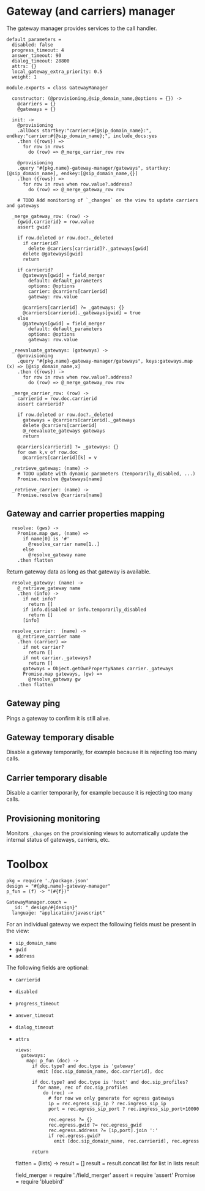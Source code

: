 Gateway (and carriers) manager
==============================

The gateway manager provides services to the call handler.

    default_parameters =
      disabled: false
      progress_timeout: 4
      answer_timeout: 90
      dialog_timeout: 28800
      attrs: {}
      local_gateway_extra_priority: 0.5
      weight: 1

    module.exports = class GatewayManager

      constructor: (@provisioning,@sip_domain_name,@options = {}) ->
        @carriers = {}
        @gateways = {}

      init: ->
        @provisioning
        .allDocs startkey:"carrier:#{@sip_domain_name}:", endkey:"carrier:#{@sip_domain_name};", include_docs:yes
        .then ({rows}) =>
          for row in rows
            do (row) => @_merge_carrier_row row

        @provisioning
        .query "#{pkg.name}-gateway-manager/gateways", startkey:[@sip_domain_name], endkey:[@sip_domain_name,{}]
        .then ({rows}) =>
          for row in rows when row.value?.address?
            do (row) => @_merge_gateway_row row

        # TODO Add monitoring of `_changes` on the view to update carriers and gateways

      _merge_gateway_row: (row) ->
        {gwid,carrierid} = row.value
        assert gwid?

        if row.deleted or row.doc?._deleted
          if carrierid?
            delete @carriers[carrierid]?._gateways[gwid]
          delete @gateways[gwid]
          return

        if carrierid?
          @gateways[gwid] = field_merger
            default: default_parameters
            options: @options
            carrier: @carriers[carrierid]
            gateway: row.value

          @carriers[carrierid] ?= _gateways: {}
          @carriers[carrierid]._gateways[gwid] = true
        else
          @gateways[gwid] = field_merger
            default: default_parameters
            options: @options
            gateway: row.value

      _reevaluate_gateways: (gateways) ->
        @provisioning
        .query "#{pkg.name}-gateway-manager/gateways", keys:gateways.map (x) => [@sip_domain_name,x]
        .then ({rows}) ->
          for row in rows when row.value?.address?
            do (row) => @_merge_gateway_row row

      _merge_carrier_row: (row) ->
        carrierid = row.doc.carrierid
        assert carrierid?

        if row.deleted or row.doc?._deleted
          gateways = @carriers[carrierid]._gateways
          delete @carriers[carrierid]
          @_reevaluate_gateways gateways
          return

        @carriers[carrierid] ?= _gateways: {}
        for own k,v of row.doc
          @carriers[carrierid][k] = v

      _retrieve_gateway: (name) ->
        # TODO update with dynamic parameters (temporarily_disabled, ...)
        Promise.resolve @gateways[name]

      _retrieve_carrier: (name) ->
        Promise.resolve @carriers[name]


Gateway and carrier properties mapping
--------------------------------------

      resolve: (gws) ->
        Promise.map gws, (name) =>
          if name[0] is '#'
            @resolve_carrier name[1..]
          else
            @resolve_gateway name
        .then flatten

Return gateway data as long as that gateway is available.

      resolve_gateway: (name) ->
        @_retrieve_gateway name
        .then (info) ->
          if not info?
            return []
          if info.disabled or info.temporarily_disabled
            return []
          [info]

      resolve_carrier:  (name) ->
        @_retrieve_carrier name
        .then (carrier) =>
          if not carrier?
            return []
          if not carrier._gateways?
            return []
          gateways = Object.getOwnPropertyNames carrier._gateways
          Promise.map gateways, (gw) =>
            @resolve_gateway gw
        .then flatten

Gateway ping
------------

Pings a gateway to confirm it is still alive.

Gateway temporary disable
-------------------------

Disable a gateway temporarily, for example because it is rejecting too many calls.

Carrier temporary disable
-------------------------

Disable a carrier temporarily, for example because it is rejecting too many calls.

Provisioning monitoring
-----------------------

Monitors `_changes` on the provisioning views to automatically update the internal status of gateways, carriers, etc.

Toolbox
=======

    pkg = require './package.json'
    design = "#{pkg.name}-gateway-manager"
    p_fun = (f) -> "(#{f})"

    GatewayManager.couch =
      _id: "_design/#{design}"
      language: "application/javascript"

For an individual gateway we expect the following fields must be present in the view:

- `sip_domain_name`
- `gwid`
- `address`

The following fields are optional:

- `carrierid`
- `disabled`
- `progress_timeout`
- `answer_timeout`
- `dialog_timeout`
- `attrs`


      views:
        gateways:
          map: p_fun (doc) ->
            if doc.type? and doc.type is 'gateway'
              emit [doc.sip_domain_name, doc.carrierid], doc

            if doc.type? and doc.type is 'host' and doc.sip_profiles?
              for name, rec of doc.sip_profiles
                do (rec) ->
                  # for now we only generate for egress gateways
                  ip = rec.egress_sip_ip ? rec.ingress_sip_ip
                  port = rec.egress_sip_port ? rec.ingress_sip_port+10000

                  rec.egress ?= {}
                  rec.egress.gwid ?= rec.egress_gwid
                  rec.egress.address ?= [ip,port].join ':'
                  if rec.egress.gwid?
                    emit [doc.sip_domain_name, rec.carrierid], rec.egress

            return

    flatten = (lists) ->
      result = []
      result = result.concat list for list in lists
      result

    field_merger = require './field_merger'
    assert = require 'assert'
    Promise = require 'bluebird'
